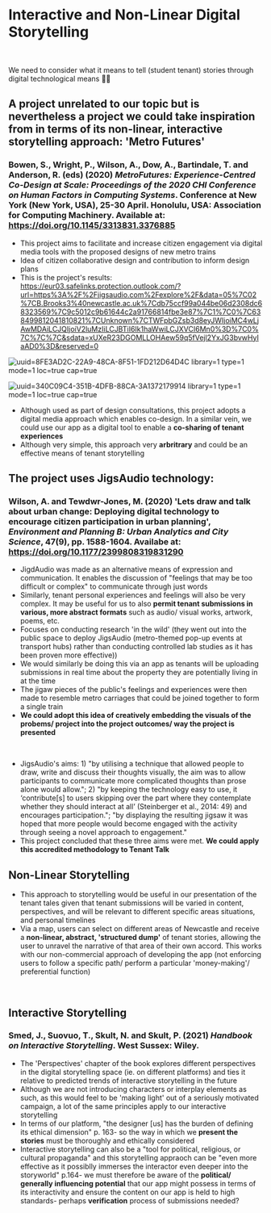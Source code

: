 # Interactive and Non-Linear Digital Storytelling
<br>

We need to consider what it means to tell (student tenant) stories through digital technological means 🧑‍💻
<br>


## A project unrelated to our topic but is nevertheless a project we could take inspiration from in terms of its non-linear, interactive storytelling approach: 'Metro Futures'
### Bowen, S., Wright, P., Wilson, A., Dow, A., Bartindale, T. and Anderson, R. (eds) (2020) *MetroFutures: Experience-Centred Co-Design at Scale: Proceedings of the 2020 CHI Conference on Human Factors in Computing Systems*. Conference at New York (New York, USA), 25-30 April. Honolulu, USA: Association for Computing Machinery. Available at: https://doi.org/10.1145/3313831.3376885 
- This project aims to facilitate and increase citizen engagement via digital media tools with the proposed designs of new metro trains
- Idea of citizen collaborative design and contribution to inform design plans
- This is the project's results: https://eur03.safelinks.protection.outlook.com/?url=https%3A%2F%2Fjigsaudio.com%2Fexplore%2F&data=05%7C02%7CB.Brooks3%40newcastle.ac.uk%7Cdb75ccf99a044be06d2308dc68323569%7C9c5012c9b61644c2a91766814fbe3e87%7C1%7C0%7C638499812041810821%7CUnknown%7CTWFpbGZsb3d8eyJWIjoiMC4wLjAwMDAiLCJQIjoiV2luMzIiLCJBTiI6Ik1haWwiLCJXVCI6Mn0%3D%7C0%7C%7C%7C&sdata=xUXeR23DGOMLLOHAew59q5fVejl2YxJG3bvwHyIaAD0%3D&reserved=0

![uuid=8FE3AD2C-22A9-48CA-8F51-1FD212D64D4C library=1 type=1 mode=1 loc=true cap=true](https://github.com/NU-Digital-Cultures/Trout/assets/160641654/515f9e73-c8e9-4340-9224-3d798cd17044)

![uuid=340C09C4-351B-4DFB-88CA-3A1372179914 library=1 type=1 mode=1 loc=true cap=true](https://github.com/NU-Digital-Cultures/Trout/assets/160641654/f7cf4343-fffc-4877-a541-c3f7eb5bb0a2)


  
- Although used as part of design consultations, this project adopts a digital media approach which enables co-design. In a similar vein, we could use our app as a digital tool to enable a **co-sharing of tenant experiences**
- Although very simple, this approach very **arbritrary** and could be an effective means of tenant storytelling 

 ## The project uses JigsAudio technology: 
 ### Wilson, A. and Tewdwr-Jones, M. (2020) 'Lets draw and talk about urban change: Deploying digital technology to encourage citizen participation in urban planning', *Environment and Planning B: Urban Analytics and City Science*, 47(9), pp. 1588-1604. Availabe at: https://doi.org/10.1177/2399808319831290 
- JigdAudio was made as an alternative means of expression and communication. It enables the discussion of "feelings that may be too difficult or complex" to communicate through just words
- Similarly, tenant personal experiences and feelings will also be very complex. It may be useful for us to also **permit tenant submissions in various, more abstract formats** such as audio/ visual works, artwork, poems, etc.
- Focuses on conducting research 'in the wild' (they went out into the public space to deploy JigsAudio (metro-themed pop-up events at transport hubs) rather than conducting controlled lab studies as it has been proven more effective))
- We would similarly be doing this via an app as tenants will be uploading submissions in real time about the property they are potentially living in at the time
- The jigaw pieces of the public's feelings and experiences were then made to resemble metro carriages that could be joined together to form a single train
- **We could adopt this idea of creatively embedding the visuals of the probems/ project into the project outcomes/ way the project is presented**
<br>

- JigsAudio's aims: 1) "by utilising a technique that allowed people to draw, write and discuss their thoughts visually, the aim was to allow participants to communicate more complicated thoughts than prose alone would allow."; 2) "by keeping the technology easy to use, it ‘contribute[s] to users skipping over the part where they contemplate whether they should interact at all’ (Steinberger et al., 2014: 49) and encourages participation."; "by displaying the resulting jigsaw it was hoped that more people would become engaged with the activity through seeing a novel approach to engagement."
- This project concluded that these three aims were met. **We could apply this accredited methodology to Tenant Talk**

## Non-Linear Storytelling 
- This approach to storytelling would be useful in our presentation of the tenant tales given that tenant submissions will be varied in content, perspectives, and will be relevant to different specific areas situations, and personal timelines
- Via a map, users can select on different areas of Newcastle and receive a **non-linear, abstract, 'structured dump'** of tenant stories, allowing the user to unravel the narrative of that area of their own accord. This works with our non-commercial approach of developing the app (not enforcing users to follow a specific path/ perform a particular 'money-making'/ preferential function)
<br>

## Interactive Storytelling
### Smed, J., Suovuo, T., Skult, N. and Skult, P. (2021) *Handbook on Interactive Storytelling*. West Sussex: Wiley.
- The 'Perspectives' chapter of the book explores different perspectives in the digital storytelling space (ie. on different platforms) and ties it relative to predicted trends of interactive storytelling in the future
- Although we are not introducing characters or interplay elements as such, as this would feel to  be 'making light' out of a seriously motivated campaign, a lot of the same principles apply to our interactive storytelling
- In terms of our platform, "the designer [us] has the burden of defining its ethical dimension" p. 163- so the way in which we **present the stories** must be thoroughly and ethically considered
- Interactive storytelling can also be a "tool for political, religious, or cultural propaganda" and this storytelling appraoch can be "even more effective as it possiblly immerses the interactor even deeper into the storyworld" p.164- we must therefore be aware of the **political/ generally influencing potential** that our app might possess in terms of its interactivity and ensure the content on our app is held to high standards- perhaps **verification** process of submissions needed?
